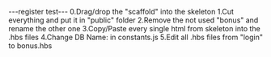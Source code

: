 

---register test---
0.Drag/drop the "scaffold" into the skeleton
1.Cut everything and put it in "public" folder
2.Remove the not used "bonus" and rename the other one
3.Copy/Paste every single html from skeleton into the .hbs files
4.Change DB Name: in constants.js
5.Edit all .hbs files from "login" to bonus.hbs